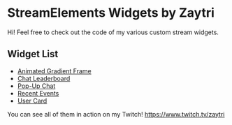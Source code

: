 # StreamElements Widgets by Zaytri
Hi! Feel free to check out the code of my various custom stream widgets.

## Widget List
- [Animated Gradient Frame](AnimatedGradientFrame)
- [Chat Leaderboard](LevelUp)
- [Pop-Up Chat](PopUpChat)
- [Recent Events](RecentEvents)
- [User Card](UserCard)

You can see all of them in action on my Twitch! https://www.twitch.tv/zaytri